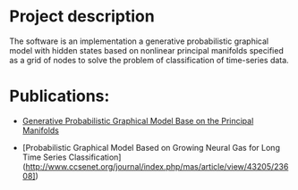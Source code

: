 # Project description #
The software is an implementation a generative probabilistic graphical model with hidden states based on nonlinear principal manifolds specified as a grid of nodes to solve the problem of classification of time-series data.

# Publications: #
* [Generative Probabilistic Graphical Model Base on the Principal Manifolds]([http://proceedings.spiiras.nw.ru/ojs/index.php/sp/article/view/1837)

* [Probabilistic Graphical Model Based on Growing Neural Gas for Long Time Series Classification] (http://www.ccsenet.org/journal/index.php/mas/article/view/43205/23608])